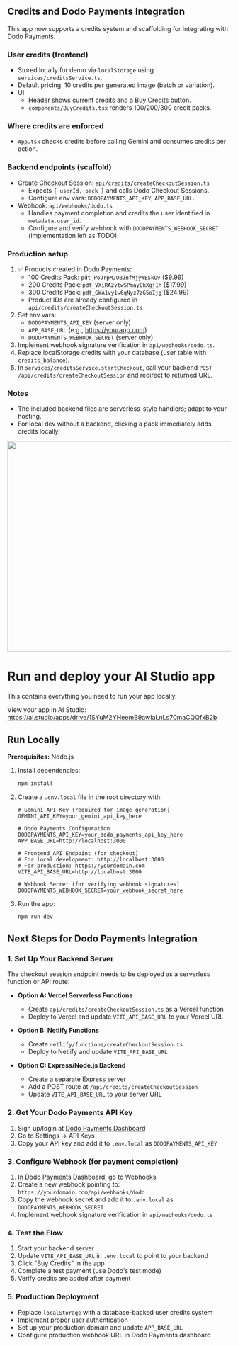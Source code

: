 ## Credits and Dodo Payments Integration

This app now supports a credits system and scaffolding for integrating with Dodo Payments.

### User credits (frontend)
- Stored locally for demo via `localStorage` using `services/creditsService.ts`.
- Default pricing: 10 credits per generated image (batch or variation).
- UI:
  - Header shows current credits and a Buy Credits button.
  - `components/BuyCredits.tsx` renders 100/200/300 credit packs.

### Where credits are enforced
- `App.tsx` checks credits before calling Gemini and consumes credits per action.

### Backend endpoints (scaffold)
- Create Checkout Session: `api/credits/createCheckoutSession.ts`
  - Expects `{ userId, pack }` and calls Dodo Checkout Sessions.
  - Configure env vars: `DODOPAYMENTS_API_KEY`, `APP_BASE_URL`.
- Webhook: `api/webhooks/dodo.ts`
  - Handles payment completion and credits the user identified in `metadata.user_id`.
  - Configure and verify webhook with `DODOPAYMENTS_WEBHOOK_SECRET` (implementation left as TODO).

### Production setup
1. ✅ Products created in Dodo Payments:
   - 100 Credits Pack: `pdt_PoJrpMJOBJnfMjyWESkOv` ($9.99)
   - 200 Credits Pack: `pdt_VXiRA2vtwSPmayEhXgj1h` ($17.99)
   - 300 Credits Pack: `pdt_GWA1vy1w6qNyz7zG5oIjg` ($24.99)
   - Product IDs are already configured in `api/credits/createCheckoutSession.ts`
2. Set env vars:
   - `DODOPAYMENTS_API_KEY` (server only)
   - `APP_BASE_URL` (e.g., https://yourapp.com)
   - `DODOPAYMENTS_WEBHOOK_SECRET` (server only)
3. Implement webhook signature verification in `api/webhooks/dodo.ts`.
4. Replace localStorage credits with your database (user table with `credits_balance`).
5. In `services/creditsService.startCheckout`, call your backend `POST /api/credits/createCheckoutSession` and redirect to returned URL.

### Notes
- The included backend files are serverless-style handlers; adapt to your hosting.
- For local dev without a backend, clicking a pack immediately adds credits locally.

<div align="center">
<img width="1200" height="475" alt="GHBanner" src="https://github.com/user-attachments/assets/0aa67016-6eaf-458a-adb2-6e31a0763ed6" />
</div>

# Run and deploy your AI Studio app

This contains everything you need to run your app locally.

View your app in AI Studio: https://ai.studio/apps/drive/1SYuM2YHeemB9awIaLnLs70maCQQfxB2b

## Run Locally

**Prerequisites:**  Node.js

1. Install dependencies:
   ```bash
   npm install
   ```

2. Create a `.env.local` file in the root directory with:
   ```env
   # Gemini API Key (required for image generation)
   GEMINI_API_KEY=your_gemini_api_key_here

   # Dodo Payments Configuration
   DODOPAYMENTS_API_KEY=your_dodo_payments_api_key_here
   APP_BASE_URL=http://localhost:3000

   # Frontend API Endpoint (for checkout)
   # For local development: http://localhost:3000
   # For production: https://yourdomain.com
   VITE_API_BASE_URL=http://localhost:3000

   # Webhook Secret (for verifying webhook signatures)
   DODOPAYMENTS_WEBHOOK_SECRET=your_webhook_secret_here
   ```

3. Run the app:
   ```bash
   npm run dev
   ```

## Next Steps for Dodo Payments Integration

### 1. Set Up Your Backend Server
The checkout session endpoint needs to be deployed as a serverless function or API route:

- **Option A: Vercel Serverless Functions**
  - Create `api/credits/createCheckoutSession.ts` as a Vercel function
  - Deploy to Vercel and update `VITE_API_BASE_URL` to your Vercel URL

- **Option B: Netlify Functions**
  - Create `netlify/functions/createCheckoutSession.ts`
  - Deploy to Netlify and update `VITE_API_BASE_URL`

- **Option C: Express/Node.js Backend**
  - Create a separate Express server
  - Add a POST route at `/api/credits/createCheckoutSession`
  - Update `VITE_API_BASE_URL` to your server URL

### 2. Get Your Dodo Payments API Key
1. Sign up/login at [Dodo Payments Dashboard](https://dashboard.dodopayments.com)
2. Go to Settings → API Keys
3. Copy your API key and add it to `.env.local` as `DODOPAYMENTS_API_KEY`

### 3. Configure Webhook (for payment completion)
1. In Dodo Payments Dashboard, go to Webhooks
2. Create a new webhook pointing to: `https://yourdomain.com/api/webhooks/dodo`
3. Copy the webhook secret and add it to `.env.local` as `DODOPAYMENTS_WEBHOOK_SECRET`
4. Implement webhook signature verification in `api/webhooks/dodo.ts`

### 4. Test the Flow
1. Start your backend server
2. Update `VITE_API_BASE_URL` in `.env.local` to point to your backend
3. Click "Buy Credits" in the app
4. Complete a test payment (use Dodo's test mode)
5. Verify credits are added after payment

### 5. Production Deployment
- Replace `localStorage` with a database-backed user credits system
- Implement proper user authentication
- Set up your production domain and update `APP_BASE_URL`
- Configure production webhook URL in Dodo Payments dashboard
